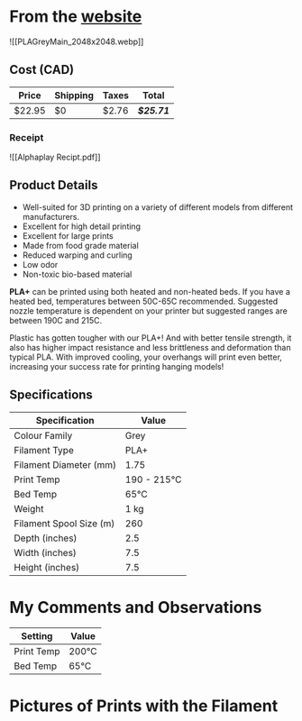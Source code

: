 # From the [website](https://alphaplay.ca/collections/filament/products/fil-ment-pla-grey-1-75mm)

![[PLAGreyMain_2048x2048.webp]]

## Cost (CAD)

| Price  | Shipping | Taxes | Total  |
| ------ | -------- | ----- | ------ |
| $22.95 | $0       | $2.76 | ***$25.71*** | 

### Receipt
![[Alphaplay Recipt.pdf]]

## Product Details
- Well-suited for 3D printing on a variety of different models from different manufacturers.
- Excellent for high detail printing
- Excellent for large prints
- Made from food grade material
- Reduced warping and curling
- Low odor
- Non-toxic bio-based material

**PLA+** can be printed using both heated and non-heated beds. If you have a heated bed, temperatures between 50C-65C recommended. Suggested nozzle temperature is dependent on your printer but suggested ranges are between 190C and 215C.

Plastic has gotten tougher with our PLA+! And with better tensile strength, it also has higher impact resistance and less brittleness and deformation than typical PLA. With improved cooling, your overhangs will print even better, increasing your success rate for printing hanging models!

## Specifications

| Specification           | Value      | 
| ----------------------- | ---------- |
| Colour Family           | Grey       |
| Filament Type           | PLA+       |
| Filament Diameter (mm)  | 1.75       |
| Print Temp              | 190 - 215℃ |
| Bed Temp                | 65℃        |
| Weight                  | 1 kg       |
| Filament Spool Size (m) | 260        |
| Depth (inches)          | 2.5        |
| Width (inches)          | 7.5        |
| Height (inches)         | 7.5        |

# My Comments and Observations

| Setting    | Value |
| ---------- | ----- |
| Print Temp | 200℃  |
| Bed Temp   | 65℃   |

# Pictures of Prints with the Filament